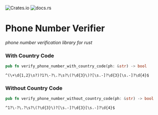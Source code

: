 ![Crates.io](https://img.shields.io/crates/d/phone-number-verifier?style=flat-square)
![docs.rs](https://img.shields.io/docsrs/phone-number-verifier?style=flat-square)

# Phone Number Verifier
*phone number verification library for rust*

### With Country Code

```rust
pub fn verify_phone_number_with_country_code(ph: &str) -> bool
```

```regex
^(\+\d{1,2}\s?)?1?\-?\.?\s?\(?\d{3}\)?[\s.-]?\d{3}[\s.-]?\d{4}$
```

### Without Country Code

```rust
pub fn verify_phone_number_without_country_code(ph: &str) -> bool
```

```regex
^1?\-?\.?\s?\(?\d{3}\)?[\s.-]?\d{3}[\s.-]?\d{4}$
```

